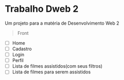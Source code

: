 # Trabalho Dweb 2
Um projeto para a matéria de Desenvolvimento Web 2

> Front
- [ ] Home
- [ ] Cadastro
- [ ] Login
- [ ] Perfil
- [ ] Lista de filmes assistidos\(com seus filtros)
- [ ] Lista de filmes para serem assistidos
